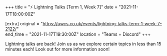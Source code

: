 +++
title = "⚡ Lightning Talks [Term 1, Week 7]"
date = "2021-11-17T18:00:00Z"

[extra]
original = "https://uwcs.co.uk/events/lightning-talks-term-1-week-7-2122/"    
end_time = "2021-11-17T19:30:00Z"
location = "Teams + Discord"
+++

Lightning talks are back\! Join us as we explore certain topics in less than 15 minutes each\! Look out for more information soon\!

